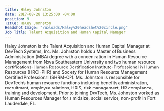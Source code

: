 ```yaml
---
title: Haley Johnston
date: 2017-08-28 13:25:00 -04:00
position: 9
Title: Haley Johnston
Headshot Image: "/uploads/Haley%20headshot%20circle.png"
Job Title: Talent Acquisition and Human Capital Manager
---
```


Haley Johnston is the Talent Acquisition and Human Capital Manager at DevTech Systems, Inc. Ms. Johnston holds a Master of Business Administration (MBA) degree with a concentration in Human Resource Management from Nova Southeastern University and two human resource certifications-Human Resource Certification Institute-Professional in Human Resources (HRCI-PHR) and Society for Human Resource Management Certified Professional (SHRM-CP). Ms. Johnston is responsible for DevTech’s human resource functions including benefits administration, recruitment, employee relations, HRIS, risk management, HR compliance, training and development. Prior to joining DevTech, Ms. Johnston worked as Human Resources Manager for a midsize, social service, non-profit in Fort Lauderdale, FL. 